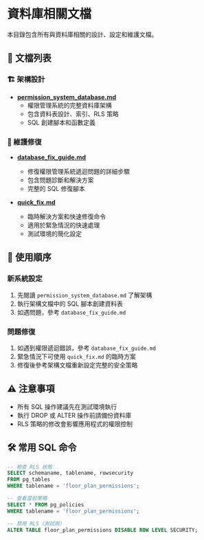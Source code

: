 # 資料庫相關文檔

本目錄包含所有與資料庫相關的設計、設定和維護文檔。

## 📁 文檔列表

### 🏗️ 架構設計

- **[permission_system_database.md](permission_system_database.md)**
  - 權限管理系統的完整資料庫架構
  - 包含資料表設計、索引、RLS 策略
  - SQL 創建腳本和函數定義

### 🔧 維護修復

- **[database_fix_guide.md](database_fix_guide.md)**
  - 修復權限管理系統遞迴問題的詳細步驟
  - 包含問題診斷和解決方案
  - 完整的 SQL 修復腳本

- **[quick_fix.md](quick_fix.md)**
  - 臨時解決方案和快速修復命令
  - 適用於緊急情況的快速處理
  - 測試環境的簡化設定

## 🚀 使用順序

### 新系統設定

1. 先閱讀 `permission_system_database.md` 了解架構
2. 執行架構文檔中的 SQL 腳本創建資料表
3. 如遇問題，參考 `database_fix_guide.md`

### 問題修復

1. 如遇到權限遞迴錯誤，參考 `database_fix_guide.md`
2. 緊急情況下可使用 `quick_fix.md` 的臨時方案
3. 修復後參考架構文檔重新設定完整的安全策略

## ⚠️ 注意事項

- 所有 SQL 操作建議先在測試環境執行
- 執行 DROP 或 ALTER 操作前請備份資料庫
- RLS 策略的修改會影響應用程式的權限控制

## 🛠️ 常用 SQL 命令

```sql
-- 檢查 RLS 狀態
SELECT schemaname, tablename, rowsecurity 
FROM pg_tables 
WHERE tablename = 'floor_plan_permissions';

-- 查看當前策略
SELECT * FROM pg_policies 
WHERE tablename = 'floor_plan_permissions';

-- 禁用 RLS（測試用）
ALTER TABLE floor_plan_permissions DISABLE ROW LEVEL SECURITY;
```
